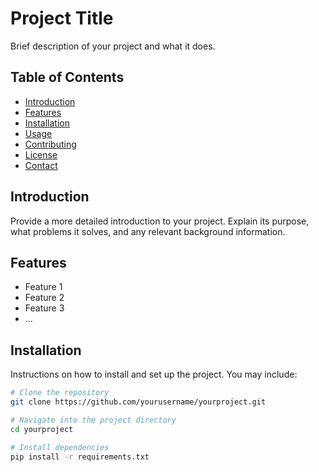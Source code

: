 # Project Title

Brief description of your project and what it does.

## Table of Contents

- [Introduction](#introduction)
- [Features](#features)
- [Installation](#installation)
- [Usage](#usage)
- [Contributing](#contributing)
- [License](#license)
- [Contact](#contact)

## Introduction

Provide a more detailed introduction to your project. Explain its purpose, what problems it solves, and any relevant background information.

## Features

- Feature 1
- Feature 2
- Feature 3
- ...

## Installation

Instructions on how to install and set up the project. You may include:

```bash
# Clone the repository
git clone https://github.com/yourusername/yourproject.git

# Navigate into the project directory
cd yourproject

# Install dependencies
pip install -r requirements.txt
